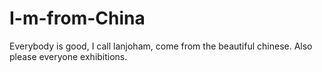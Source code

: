 I-m-from-China
==============

Everybody is good, I call lanjoham, come from the beautiful chinese. Also please everyone exhibitions.